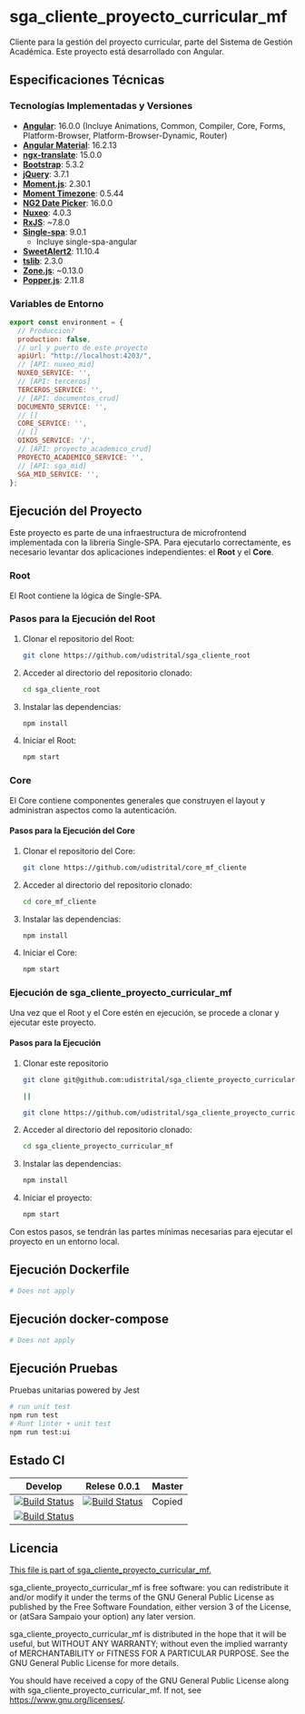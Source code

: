 # sga_cliente_proyecto_curricular_mf

Cliente para la gestión del proyecto curricular, parte del Sistema de Gestión Académica. Este proyecto está desarrollado con Angular.

## Especificaciones Técnicas

### Tecnologías Implementadas y Versiones


- **[Angular](https://angular.io/)**: 16.0.0 (Incluye Animations, Common, Compiler, Core, Forms, Platform-Browser, Platform-Browser-Dynamic, Router)
- **[Angular Material](https://material.angular.io/)**: 16.2.13
- **[ngx-translate](http://www.ngx-translate.com/)**: 15.0.0
- **[Bootstrap](https://getbootstrap.com/)**: 5.3.2
- **[jQuery](https://jquery.com/)**: 3.7.1
- **[Moment.js](https://momentjs.com/)**: 2.30.1
- **[Moment Timezone](https://momentjs.com/timezone/)**: 0.5.44
- **[NG2 Date Picker](https://www.npmjs.com/package/ng2-date-picker)**: 16.0.0
- **[Nuxeo](https://www.nuxeo.com/)**: 4.0.3
- **[RxJS](https://rxjs.dev/)**: ~7.8.0
- **[Single-spa](https://single-spa.js.org/)**: 9.0.1
    - Incluye single-spa-angular
- **[SweetAlert2](https://sweetalert2.github.io/)**: 11.10.4
- **[tslib](https://www.npmjs.com/package/tslib)**: 2.3.0
- **[Zone.js](https://angular.io/guide/zone)**: ~0.13.0
- **[Popper.js](https://popper.js.org/)**: 2.11.8




### Variables de Entorno

```javascript
export const environment = {
  // Produccion?
  production: false,
  // url y puerto de este proyecto
  apiUrl: "http://localhost:4203/",
  // [API: nuxeo_mid]
  NUXEO_SERVICE: '',
  // [API: terceros]
  TERCEROS_SERVICE: '',
  // [API: documentos_crud]
  DOCUMENTO_SERVICE: '',
  // []
  CORE_SERVICE: '',
  // []
  OIKOS_SERVICE: '/',
  // [API: proyecto_academico_crud]
  PROYECTO_ACADEMICO_SERVICE: '',
  // [API: sga_mid]
  SGA_MID_SERVICE: '',
};
```
## Ejecución del Proyecto

Este proyecto es parte de una infraestructura de microfrontend implementada con la librería Single-SPA. Para ejecutarlo correctamente, es necesario levantar dos aplicaciones independientes: el **Root** y el **Core**.

### Root

El Root contiene la lógica de Single-SPA.

### Pasos para la Ejecución del Root

1. Clonar el repositorio del Root: 

    ```bash
    git clone https://github.com/udistrital/sga_cliente_root
    ```

2. Acceder al directorio del repositorio clonado:

    ```bash
    cd sga_cliente_root
    ```

3. Instalar las dependencias:

    ```bash
    npm install
    ```

4. Iniciar el Root:
    ```bash
    npm start
    ```


### Core

El Core contiene componentes generales que construyen el layout y administran aspectos como la autenticación.

#### Pasos para la Ejecución del Core

1. Clonar el repositorio del Core:

    ```bash
    git clone https://github.com/udistrital/core_mf_cliente
    ```

2. Acceder al directorio del repositorio clonado:

    ```bash
    cd core_mf_cliente
    ```

3. Instalar las dependencias:

    ```bash
    npm install
    ```

4. Iniciar el Core:

    ```bash
    npm start
    ```

### Ejecución de sga_cliente_proyecto_curricular_mf

Una vez que el Root y el Core estén en ejecución, se procede a clonar y ejecutar este proyecto.

#### Pasos para la Ejecución

1. Clonar este repositorio

    ```bash
    git clone git@github.com:udistrital/sga_cliente_proyecto_curricular_mf.git

    ||

    git clone https://github.com/udistrital/sga_cliente_proyecto_curricular_mf
    ```

2. Acceder al directorio del repositorio clonado:

    ```bash
    cd sga_cliente_proyecto_curricular_mf
    ```

3. Instalar las dependencias:

    ```bash
    npm install
    ```

4. Iniciar el proyecto:

    ```bash
    npm start
    ```


Con estos pasos, se tendrán las partes mínimas necesarias para ejecutar el proyecto en un entorno local.


## Ejecución Dockerfile
```bash
# Does not apply
```
## Ejecución docker-compose
```bash
# Does not apply
```
## Ejecución Pruebas

Pruebas unitarias powered by Jest
```bash
# run unit test
npm run test
# Runt linter + unit test
npm run test:ui
```

## Estado CI

| Develop | Relese 0.0.1 | Master |
| -- | -- | -- |
| [![Build Status](https://hubci.portaloas.udistrital.edu.co/api/badges/udistrital/sga_cliente_proyecto_curricular_mf/status.svg?ref=refs/heads/develop)](https://hubci.portaloas.udistrital.edu.co/udistrital/sga_cliente_proyecto_curricular_mf) | [![Build Status](https://hubci.portaloas.udistrital.edu.co/api/badges/udistrital/sga_cliente_proyecto_curricular_mf/status.svg?ref=refs/heads/release/0.0.1)](https://hubci.portaloas.udistrital.edu.co/udistrital/sga_cliente_proyecto_curricular_mf) | Copied
[![Build Status](https://hubci.portaloas.udistrital.edu.co/api/badges/udistrital/sga_cliente_proyecto_curricular_mf/status.svg)](https://hubci.portaloas.udistrital.edu.co/udistrital/sga_cliente_proyecto_curricular_mf) |

## Licencia

[This file is part of sga_cliente_proyecto_curricular_mf.](LICENSE)

sga_cliente_proyecto_curricular_mf is free software: you can redistribute it and/or modify it under the terms of the GNU General Public License as published by the Free Software Foundation, either version 3 of the License, or (atSara Sampaio your option) any later version.

sga_cliente_proyecto_curricular_mf is distributed in the hope that it will be useful, but WITHOUT ANY WARRANTY; without even the implied warranty of MERCHANTABILITY or FITNESS FOR A PARTICULAR PURPOSE. See the GNU General Public License for more details.

You should have received a copy of the GNU General Public License along with sga_cliente_proyecto_curricular_mf. If not, see https://www.gnu.org/licenses/.
